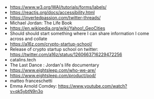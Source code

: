 - https://www.w3.org/WAI/tutorials/forms/labels/
- https://reactjs.org/docs/accessibility.html
- https://invertedpassion.com/twitter-threads/
- Michael Jordan: The Life Book
- https://en.wikipedia.org/wiki/Yahoo!_GeoCities
- Should should start something where I can share information I come across and collate
- https://a16z.com/crypto-startup-school/
- Release of crypto startup school on twitter: https://twitter.com/a16z/status/1260663716229472256
- catalins.tech
- The Last Dance : Jordan's life documentary
- https://www.eightsleep.com/who-we-are/
- https://www.eightsleep.com/product/pod/
- matteo franceschetti
- Emma Arnold Comdey: https://www.youtube.com/watch?v=qk5ybtN9n3o
